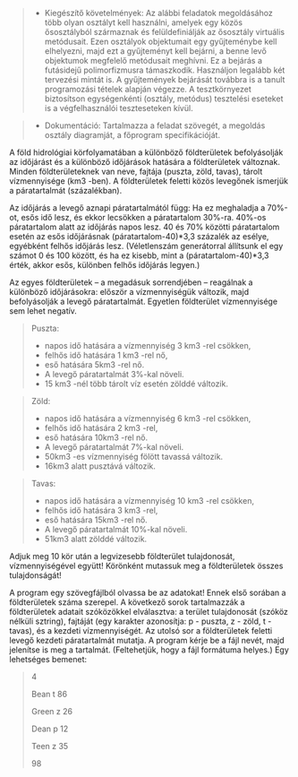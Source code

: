 > * Kiegészítő követelmények: Az alábbi feladatok megoldásához több olyan osztályt kell használni, amelyek egy közös ősosztályból származnak és felüldefiniálják az ősosztály virtuális metódusait. Ezen osztályok objektumait egy gyűjteménybe kell elhelyezni, majd ezt a gyűjteményt kell bejárni, a benne levő objektumok megfelelő metódusait meghívni. Ez a bejárás a futásidejű polimorfizmusra támaszkodik. Használjon legalább két tervezési mintát is. A gyűjtemények bejárását továbbra is a tanult programozási tételek alapján végezze. A tesztkörnyezet biztosítson egységenkénti (osztály, metódus) tesztelési eseteket is a végfelhasználói teszteseteken kívül.

> * Dokumentáció: Tartalmazza a feladat szövegét, a megoldás osztály diagramját, a főprogram specifikációját.

A föld hidrológiai körfolyamatában a különböző földterületek befolyásolják az időjárást és a különböző időjárások
hatására a földterületek változnak. Minden földterületeknek van neve, fajtája (puszta, zöld, tavas), tárolt
vízmennyisége (km3 -ben). A földterületek feletti közös levegőnek ismerjük a páratartalmát (százalékban).

Az időjárás a levegő aznapi páratartalmától függ: Ha ez meghaladja a 70%-ot, esős idő lesz, és ekkor lecsökken a
páratartalom 30%-ra. 40%-os páratartalom alatt az időjárás napos lesz. 40 és 70% közötti páratartalom esetén az esős
időjárásnak (páratartalom-40)*3,3 százalék az esélye, egyébként felhős időjárás lesz. (Véletlenszám generátorral
állítsunk el egy számot 0 és 100 között, és ha ez kisebb, mint a (páratartalom-40)*3,3 érték, akkor esős, különben
felhős időjárás legyen.)

Az egyes földterületek – a megadásuk sorrendjében – reagálnak a különböző időjárásokra: először a vízmennyiségük
változik, majd befolyásolják a levegő páratartalmát. Egyetlen földterület vízmennyisége sem lehet negatív.

> Puszta:
>* napos idő hatására a vízmennyiség 3 km3 -rel csökken,
>* felhős idő hatására 1 km3 -rel nő,
>* eső hatására 5km3 -rel nő.
>* A levegő páratartalmát 3%-kal növeli.
>* 15 km3 -nél több tárolt víz esetén zölddé változik.

> Zöld:
>* napos idő hatására a vízmennyiség 6 km3 -rel csökken,
>* felhős idő hatására 2 km3 -rel,
>* eső hatására 10km3 -rel nő.
>* A levegő páratartalmát 7%-kal növeli.
>* 50km3 -es vízmennyiség fölött tavassá változik.
>* 16km3 alatt pusztává változik.

> Tavas:
>* napos idő hatására a vízmennyiség 10 km3 -rel csökken,
>* felhős idő hatására 3 km3 -rel,
>* eső hatására 15km3 -rel nő.
>* A levegő páratartalmát 10%-kal növeli.
>* 51km3 alatt zölddé változik.

Adjuk meg 10 kör után a legvizesebb földterület tulajdonosát, vízmennyiségével együtt! Körönként mutassuk meg a
földterületek összes tulajdonságát!

A program egy szövegfájlból olvassa be az adatokat! Ennek első sorában a földterületek száma szerepel. A következő sorok
tartalmazzák a földterületek adatait szóközökkel elválasztva: a terület tulajdonosát (szóköz nélküli sztring),
fajtáját (egy karakter azonosítja: p - puszta, z - zöld, t - tavas), és a kezdeti vízmennyiségét. Az utolsó sor a
földterületek feletti levegő kezdeti páratartalmát mutatja. A program kérje be a fájl nevét, majd jelenítse is meg a
tartalmát. (Feltehetjük, hogy a fájl formátuma helyes.) Egy lehetséges bemenet:

> 4
>
>Bean t 86
>
>Green z 26
>
>Dean p 12
>
>Teen z 35
>
>98 